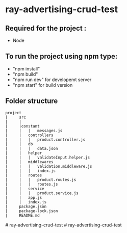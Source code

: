 ﻿# ray-advertising-crud-test

## Required for the project :

- Node

## To run the project using npm type:

- "npm install"
- "npm build"
- "npm run dev" for developemt server
- "npm start" for build version

## Folder structure

```
project
|     src
|     |
|     |constant
|     |   |   messages.js
|     |   controllers
|     |   |   product.controller.js
|     |   db
|     |   |   data.json
|     |   helper
|     |   |   validateInput.helper.js
|     |   middlewares
|     |   |   validation.middleware.js
|     |   |   index.js
|     |   routes
|     |   |   product.routes.js
|     |   |   routes.js
|     |   service
|     |   |   product.service.js
|     |   app.js
|     |   index.js
|     package.json
|     package-lock.json
|     README.md
```
#   r a y - a d v e r t i s i n g - c r u d - t e s t  
 #   r a y - a d v e r t i s i n g - c r u d - t e s t  
 